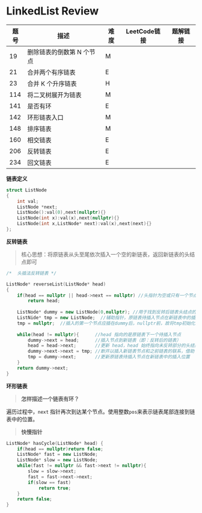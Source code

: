 # LinkedList Review



| 题号 | 描述                      | 难度 | LeetCode链接 | 题解链接 |
| ---- | ------------------------- | ---- | ------------ | -------- |
| 19   | 删除链表的倒数第 N 个节点 | M    |              |          |
| 21   | 合并两个有序链表          | E    |              |          |
| 23   | 合并 K 个升序链表         | H    |              |          |
| 114  | 将二叉树展开为链表        | M    |              |          |
| 141  | 是否有环                  | E    |              |          |
| 142  | 环形链表入口              | M    |              |          |
| 148  | 排序链表                  | M    |              |          |
| 160  | 相交链表                  | E    |              |          |
| 206  | 反转链表                  | E    |              |          |
| 234  | 回文链表                  | E    |              |          |



**链表定义**

```c++
struct ListNode
{
    int val;
    ListNode *next;
    ListNode():val(0),next(nullptr){}
    ListNode(int x):val(x),next(nullptr){}
    ListNode(int x,ListNode* next):val(x),next(next){}
};
```



**反转链表**

> 核心思想：将原链表从头至尾依次插入一个空的新链表，返回新链表的头结点即可

```c++
/*  头插法反转链表 */

ListNode* reverseList(ListNode* head)
{
    if(head == nullptr || head->next == nullptr) //头指针为空或只有一个节点，无需反转
        return head;
    
    ListNode* dummy = new ListNode(0,nullptr); //用于找到反转后链表头结点的哑结点
    ListNide* tmp = new ListNode;  //辅助指针，原链表待插入节点在新链表中的插入位置
    tmp = nullptr;  //插入的第一个节点应插在dummy后，nullptr前，故将tmp初始化为nullptr
    
    while(head != nullptr){      //head 指向的是原链表下一个待插入节点
        dummy->next = head;      //插入节点到新链表（即：反转后的链表）
        head = head->next;       //更新 head，head 始终指向未反转部分的头结点
        dummy->next->next = tmp; //断开以插入新链表节点和之前链表的联系，借助 tmp
        tmp = dummy->next;       //更新原链表待插入节点在新链表中的插入位置
    }
    return dummy->next;
}
```



**环形链表**

> **怎样描述一个链表有环？**

遍历过程中，`next` 指针再次到达某个节点。使用整数`pos`来表示链表尾部连接到链表中的位置。

> **快慢指针**

```c++
ListNode* hasCycle(ListNode* head) {
    if(head == nullptr)return false;
    ListNode* fast = new ListNode;
    ListNode* slow = new ListNode;
    while(fast != nullptr && fast->next != nullptr){
        slow = slow->next;
        fast = fast->next->next;
        if(slow == fast)
            return true;
    }
    return false;
}
```

